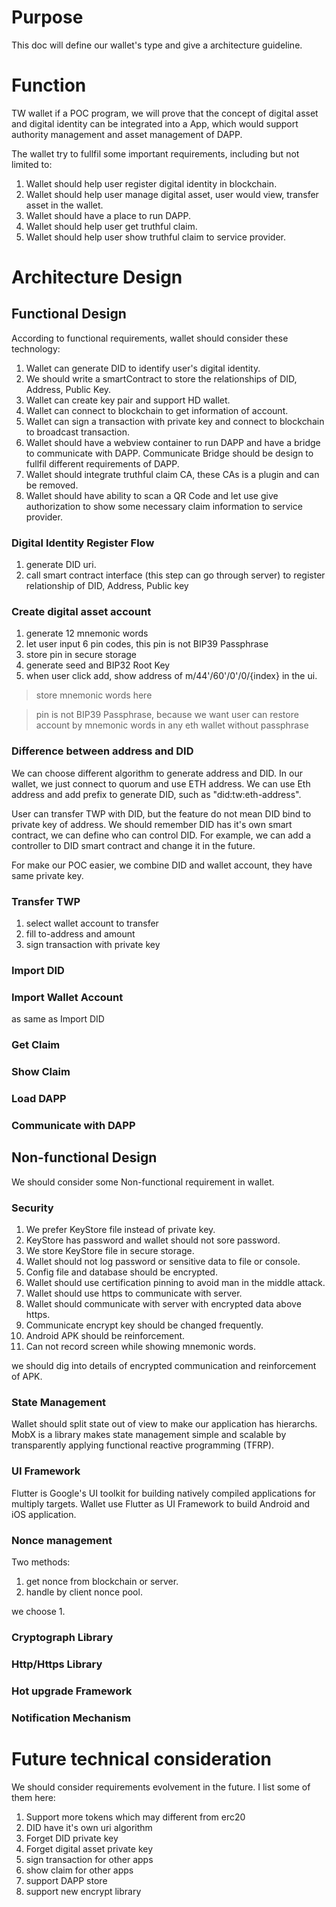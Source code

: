 # Purpose

This doc will define our wallet's type and give a architecture guideline.

# Function

TW wallet if a POC program, we will prove that the concept of digital asset and digital identity can be integrated into a App, which would support authority management and asset management of DAPP.

The wallet try to fullfil some important requirements, including but not limited to:

1. Wallet should help user register digital identity in blockchain.
2. Wallet should help user manage digital asset, user would view, transfer asset in the wallet.
3. Wallet should have a place to run DAPP.
4. Wallet should help user get truthful claim.
5. Wallet should help user show truthful claim to service provider.

# Architecture Design

## Functional Design

According to functional requirements, wallet should consider these technology:

1. Wallet can generate DID to identify user's digital identity.
2. We should write a smartContract to store the relationships of DID, Address, Public Key.
3. Wallet can create key pair and support HD wallet.
4. Wallet can connect to blockchain to get information of account.
5. Wallet can sign a transaction with private key and connect to blockchain to broadcast transaction.
6. Wallet should have a webview container to run DAPP and have a bridge to communicate with DAPP. Communicate Bridge should be design to fullfil different requirements of DAPP.
7. Wallet should integrate truthful claim CA, these CAs is a plugin and can be removed.
8. Wallet should have ability to scan a QR Code and let use give authorization to show some necessary claim information to service provider.

### Digital Identity Register Flow

1. generate DID uri. 
2. call smart contract interface (this step can go through server) to register relationship of DID, Address, Public key

### Create digital asset account
 
1. generate 12 mnemonic words
2. let user input 6 pin codes, this pin is not BIP39 Passphrase
3. store pin in secure storage
4. generate seed and BIP32 Root Key
5. when user click add, show address of m/44'/60'/0'/0/{index} in the ui.

> store mnemonic words here

> pin is not BIP39 Passphrase, because we want user can restore account by mnemonic words in any eth wallet without passphrase

### Difference between address and DID

We can choose different algorithm to generate address and DID. In our wallet, we just connect to quorum and use ETH address. We can use Eth address and add prefix to generate DID, such as "did:tw:eth-address".

User can transfer TWP with DID, but the feature do not mean DID bind to private key of address. We should remember DID has it's own smart contract, we can define who can control DID. For example, we can add a controller to DID smart contract and change it in the future.

For make our POC easier, we combine DID and wallet account, they have same private key.

### Transfer TWP

1. select wallet account to transfer
2. fill to-address and amount
3. sign transaction with private key

### Import DID

### Import Wallet Account

as same as Import DID

### Get Claim 

### Show Claim 

### Load DAPP

### Communicate with DAPP


## Non-functional Design

We should consider some Non-functional requirement in wallet.

### Security

1. We prefer KeyStore file instead of private key. 
2. KeyStore has password and wallet should not sore password.
3. We store KeyStore file in secure storage.
4. Wallet should not log password or sensitive data to file or console.
5. Config file and database should be encrypted.
6. Wallet should use certification pinning to avoid man in the middle attack.
7. Wallet should use https to communicate with server.
8. Wallet should communicate with server with encrypted data above https.
9. Communicate encrypt key should be changed frequently.
10. Android APK should be reinforcement. 
11. Can not record screen while showing mnemonic words.

we should dig into details of encrypted communication and reinforcement of APK.

### State Management

Wallet should split state out of view to make our application has hierarchs. MobX is a library makes state management simple and scalable by transparently applying functional reactive programming (TFRP).

### UI Framework

Flutter is Google's UI toolkit for building natively compiled applications for multiply targets. Wallet use Flutter as UI Framework to build Android and iOS application.

### Nonce management

Two methods:

1. get nonce from blockchain or server.
2. handle by client nonce pool.

we choose 1.

### Cryptograph Library

### Http/Https Library

### Hot upgrade Framework

### Notification Mechanism


# Future technical consideration

We should consider requirements evolvement in the future. I list some of them here:

1. Support more tokens which may different from erc20
2. DID have it's own uri algorithm
3. Forget DID private key
4. Forget digital asset private key
5. sign transaction for other apps
6. show claim for other apps
7. support DAPP store
8. support new encrypt library
